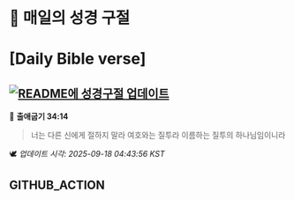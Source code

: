 # 🙏 매일의 성경 구절
# [Daily Bible verse]
## [![README에 성경구절 업데이트](https://github.com/DONGSUKA/first_test/actions/workflows/update-readme-bible.yml/badge.svg)](https://github.com/DONGSUKA/first_test/actions/workflows/update-readme-bible.yml)
<!-- START_BIBLE_VERSE -->
📖 **출애굽기 34:14**
> 너는 다른 신에게 절하지 말라 여호와는 질투라 이름하는 질투의 하나님임이니라

🕊️ _업데이트 시각: 2025-09-18 04:43:56 KST_
  <!-- END_BIBLE_VERSE -->
## GITHUB_ACTION
